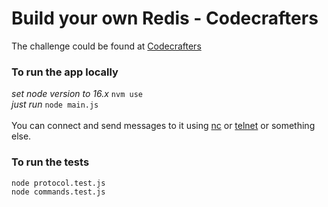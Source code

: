 # Build your own Redis - Codecrafters

The challenge could be found at [Codecrafters](https://app.codecrafters.io/courses/redis?track=javascript)

### To run the app locally
*set node version to 16.x* `nvm use` <br />
*just run* `node main.js` <br /><br />
You can connect and send messages to it using [nc](https://linux.die.net/man/1/nc) or [telnet](https://linux.die.net/man/1/telnet) or something else.

### To run the tests
`node protocol.test.js` <br />
`node commands.test.js`
